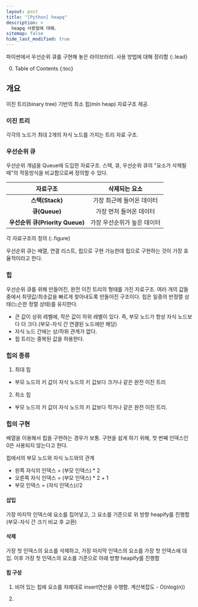 ```yaml
---
layout: post
title: "[Python] heapq"
description: >
  heapq 사용법에 대해.
sitemap: false
hide_last_modified: true
---
```


파이썬에서 우선순위 큐를 구현해 놓은 라이브러리. 사용 방법에 대해 정리함
{:.lead}

0. Table of Contents
{:toc}


## 개요

이진 트리(binary tree) 기반의 최소 힙(min heap) 자료구조 제공.

### 이진 트리

각각의 노드가 최대 2개의 자식 노드를 가지는 트리 자료 구조.


### 우선순위 큐

우선순위 개념을 Queue에 도입한 자료구조. 스택, 큐, 우선순위 큐의 "요소가 삭제될 때"의 작동방식을 비교함으로써 정의할 수 있다.

|**자료구조**|**삭제되는 요소**|
|:-------:|:-------:|
|**스택(Stack)**|가장 최근에 들어온 데이터|
|**큐(Queue)**|가장 먼저 들어온 데이터|
|**우선순위 큐(Priority Queue)**|가장 우선순위가 높은 데이터|

각 자료구조의 정의
{:.figure}

우선순위 큐는 배열, 연결 리스트, 힙으로 구현 가능한데 힙으로 구현하는 것이 가장 효율적이라고 한다.

### 힙

우선순위 큐를 위해 만들어진, 완전 이진 트리의 형태를 가진 자료구조. 여러 개의 값들 중에서 최댓값/최솟값을 빠르게 찾아내도록 만들어진 구조이다.
힙은 일종의 반정렬 상태(느슨한 정렬 상태)를 유지한다.
- 큰 값이 상위 레벨에, 작은 값이 하위 레벨이 있다. 즉, 부모 노드가 항상 자식 노드보다 더 크다.(부모-자식 간 연결된 노드에만 해당)
- 자식 노드 간에는 상/하위 관계가 없다.
- 힙 트리는 중복된 값을 허용한다.

### 힙의 종류

1. 최대 힙
 - 부모 노드의 키 값이 자식 노드의 키 값보다 크거나 같은 완전 이진 트리
2. 최소 힙
 - 부모 노드의 키 값이 자식 노드의 키 값보다 작거나 같은 완전 이진 트리.


### 힙의 구현

배열을 이용해서 힙을 구현하는 경우가 보통. 구현을 쉽게 하기 위해, 첫 번째 인덱스인 0은 사용되지 않는다고 한다.

힙에서의 부모 노드와 자식 노드와의 관계
- 왼쪽 자식의 인덱스 = (부모 인덱스) * 2
- 오른쪽 자식 인덱스 = (부모 인덱스) * 2 + 1
- 부모 인덱스 = (자식 인덱스)//2


#### 삽입

가장 마지막 인덱스에 요소를 집어넣고, 그 요소를 기준으로 위 방향 heapify를 진행함(부모-자식 간 크기 비교 후 교환)

#### 삭제

가장 첫 인덱스의 요소를 삭제하고, 가장 마지막 인덱스의 요소를 가장 첫 인덱스에 대입. 이후 가장 첫 인덱스의 요소를 기준으로 아래 방향 heapify를 진행함

#### 힙 구성

1. 비어 있는 힙에 요소를 차례대로 insert연산을 수행함. 계산복잡도 - O(nlog(n))

2. 


